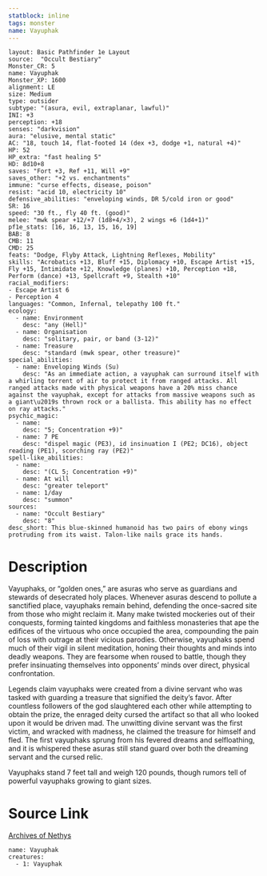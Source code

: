 ```yaml
---
statblock: inline
tags: monster
name: Vayuphak
---
```

```statblock
layout: Basic Pathfinder 1e Layout
source:  "Occult Bestiary"
Monster_CR: 5
name: Vayuphak
Monster_XP: 1600
alignment: LE
size: Medium
type: outsider
subtype: "(asura, evil, extraplanar, lawful)"
INI: +3
perception: +18
senses: "darkvision"
aura: "elusive, mental static"
AC: "18, touch 14, flat-footed 14 (dex +3, dodge +1, natural +4)"
HP: 52
HP_extra: "fast healing 5"
HD: 8d10+8
saves: "Fort +3, Ref +11, Will +9"
saves_other: "+2 vs. enchantments"
immune: "curse effects, disease, poison"
resist: "acid 10, electricity 10"
defensive_abilities: "enveloping winds, DR 5/cold iron or good"
SR: 16
speed: "30 ft., fly 40 ft. (good)"
melee: "mwk spear +12/+7 (1d8+4/×3), 2 wings +6 (1d4+1)"
pf1e_stats: [16, 16, 13, 15, 16, 19]
BAB: 8
CMB: 11
CMD: 25
feats: "Dodge, Flyby Attack, Lightning Reflexes, Mobility"
skills: "Acrobatics +13, Bluff +15, Diplomacy +10, Escape Artist +15, Fly +15, Intimidate +12, Knowledge (planes) +10, Perception +18, Perform (dance) +13, Spellcraft +9, Stealth +10"
racial_modifiers:
- Escape Artist 6
- Perception 4
languages: "Common, Infernal, telepathy 100 ft."
ecology:
  - name: Environment
    desc: "any (Hell)"
  - name: Organisation
    desc: "solitary, pair, or band (3-12)"
  - name: Treasure
    desc: "standard (mwk spear, other treasure)"
special_abilities:
  - name: Enveloping Winds (Su)
    desc: "As an immediate action, a vayuphak can surround itself with a whirling torrent of air to protect it from ranged attacks. All ranged attacks made with physical weapons have a 20% miss chance against the vayuphak, except for attacks from massive weapons such as a giant\u2019s thrown rock or a ballista. This ability has no effect on ray attacks."
psychic_magic:
  - name:
    desc: "5; Concentration +9)"
  - name: 7 PE
    desc: "dispel magic (PE3), id insinuation I (PE2; DC16), object reading (PE1), scorching ray (PE2)"
spell-like_abilities:
  - name:
    desc: "(CL 5; Concentration +9)"
  - name: At will
    desc: "greater teleport"
  - name: 1/day
    desc: "summon"
sources:
  - name: "Occult Bestiary"
    desc: "8"
desc_short: This blue-skinned humanoid has two pairs of ebony wings protruding from its waist. Talon-like nails grace its hands.
```
# Description
Vayuphaks, or “golden ones,” are asuras who serve as guardians and stewards of desecrated holy places. Whenever asuras descend to pollute a sanctified place, vayuphaks remain behind, defending the once-sacred site from those who might reclaim it. Many make twisted mockeries out of their conquests, forming tainted kingdoms and faithless monasteries that ape the edifices of the virtuous who once occupied the area, compounding the pain of loss with outrage at their vicious parodies. Otherwise, vayuphaks spend much of their vigil in silent meditation, honing their thoughts and minds into deadly weapons. They are fearsome when roused to battle, though they prefer insinuating themselves into opponents’ minds over direct, physical confrontation.

Legends claim vayuphaks were created from a divine servant who was tasked with guarding a treasure that signified the deity’s favor. After countless followers of the god slaughtered each other while attempting to obtain the prize, the enraged deity cursed the artifact so that all who looked upon it would be driven mad. The unwitting divine servant was the first victim, and wracked with madness, he claimed the treasure for himself and fled. The first vayuphaks sprung from his fevered dreams and selfloathing, and it is whispered these asuras still stand guard over both the dreaming servant and the cursed relic.

Vayuphaks stand 7 feet tall and weigh 120 pounds, though rumors tell of powerful vayuphaks growing to giant sizes.
# Source Link
[Archives of Nethys](https://aonprd.com/MonsterDisplay.aspx?ItemName=Vayuphak)
```encounter-table
name: Vayuphak
creatures:
  - 1: Vayuphak
```
